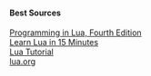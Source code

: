 #### Best Sources
[Programming in Lua, Fourth Edition](https://feistyduck.myshopify.com/products/programming-in-lua-fourth-edition-ebook)</br>
[Learn Lua in 15 Minutes](http://tylerneylon.com/a/learn-lua/)</br>
[Lua Tutorial](https://www.youtube.com/watch?v=iMacxZQMPXs)</br>
[lua.org](https://www.lua.org/start.html)
